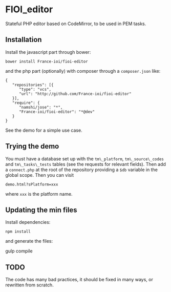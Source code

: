 # FIOI_editor

Stateful PHP editor based on CodeMirror, to be used in PEM tasks.

## Installation

Install the javascript part through bower:

    bower install France-ioi/fioi-editor

and the php part (optionally) with composer through a `composer.json` like:

    {
       "repositories": [{
          "type": "vcs",
          "url": "http://github.com/France-ioi/fioi-editor"
       }],
       "require": {
          "namshi/jose": "*",
          "France-ioi/fioi-editor": "*@dev"
       }
    }

See the demo for a simple use case.

## Trying the demo

You must have a database set up with the `tm\_platform`, `tm\_source\_codes` and `tm\_tasks\_tests` tables (see the requests for relevant fields). Then add a `connect.php` at the root of the repository providing a `$db` variable in the global scope. Then you can visit

    demo.html?sPlatform=xxx

where `xxx` is the platform name.

## Updating the min files

Install dependencies:

    npm install

and generate the files:

   gulp compile


## TODO

The code has many bad practices, it should be fixed in many ways, or rewritten from scratch.
